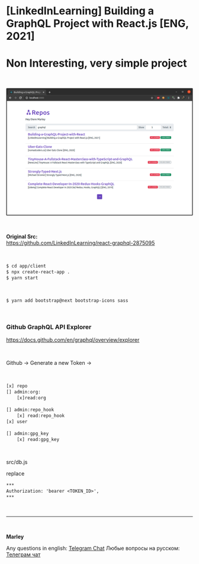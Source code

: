 # [LinkedInLearning] Building a GraphQL Project with React.js [ENG, 2021]

# Non Interesting, very simple project

<br/>

![Application](/img/pic1.png?raw=true)

<br/>

**Original Src:**  
https://github.com/LinkedInLearning/react-graphql-2875095

<br/>

```
$ cd app/client
$ npx create-react-app .
$ yarn start
```

<br/>

```
$ yarn add bootstrap@next bootstrap-icons sass
```

<br/>

### Github GraphQL API Explorer

https://docs.github.com/en/graphql/overview/explorer

<br/>

Github -> Generate a new Token ->

<br/>

```
[x] repo
[] admin:org:
    [x]read:org

[] admin:repo_hook
    [x] read:repo_hook
[x] user

[] admin:gpg_key
    [x] read:gpg_key
```

<br/>

src/db.js

replace

```
***
Authorization: 'bearer <TOKEN_ID>',
***
```

<br/>

---

<br/>

**Marley**

Any questions in english: <a href="https://jsdev.org/chat/">Telegram Chat</a>
Любые вопросы на русском: <a href="https://jsdev.ru/chat/">Телеграм чат</a>
